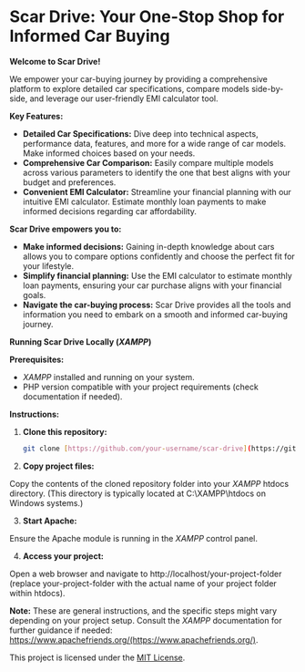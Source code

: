 # Scar Drive: Your One-Stop Shop for Informed Car Buying

**Welcome to Scar Drive!**

We empower your car-buying journey by providing a comprehensive platform to explore detailed car specifications, compare models side-by-side, and leverage our user-friendly EMI calculator tool. 

**Key Features:**

* **Detailed Car Specifications:** Dive deep into technical aspects, performance data, features, and more for a wide range of car models. Make informed choices based on your needs.
* **Comprehensive Car Comparison:** Easily compare multiple models across various parameters to identify the one that best aligns with your budget and preferences. 
* **Convenient EMI Calculator:** Streamline your financial planning with our intuitive EMI calculator. Estimate monthly loan payments to make informed decisions regarding car affordability.

**Scar Drive empowers you to:**

* **Make informed decisions:** Gaining in-depth knowledge about cars allows you to compare options confidently and choose the perfect fit for your lifestyle.
* **Simplify financial planning:** Use the EMI calculator to estimate monthly loan payments, ensuring your car purchase aligns with your financial goals.
* **Navigate the car-buying process:** Scar Drive provides all the tools and information you need to embark on a smooth and informed car-buying journey.

**Running Scar Drive Locally (*XAMPP*)**

**Prerequisites:**

* *XAMPP* installed and running on your system.
* PHP version compatible with your project requirements (check documentation if needed).

**Instructions:**

1. **Clone this repository:**

   ```bash
   git clone [https://github.com/your-username/scar-drive](https://github.com/your-username/scar-drive)

2. **Copy project files:**

Copy the contents of the cloned repository folder into your *XAMPP* htdocs directory. (This directory is typically located at C:\XAMPP\htdocs on Windows systems.)

3. **Start Apache:**

Ensure the Apache module is running in the *XAMPP* control panel.

4. **Access your project:**

Open a web browser and navigate to http://localhost/your-project-folder (replace your-project-folder with the actual name of your project folder within htdocs).

**Note:** These are general instructions, and the specific steps might vary depending on your project setup. Consult the *XAMPP* documentation for further guidance if needed: https://www.apachefriends.org/(https://www.apachefriends.org/).

This project is licensed under the [MIT License](LICENSE).